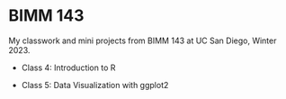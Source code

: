 # BIMM 143
My classwork and mini projects from BIMM 143 at UC San Diego, Winter 2023.

- Class 4: Introduction to R

- Class 5: Data Visualization with ggplot2


